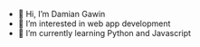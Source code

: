 - 👋 Hi, I’m Damian Gawin
- 👀 I’m interested in web app development
- 🌱 I’m currently learning Python and Javascript
<!---
damiangaw/damiangaw is a ✨ special ✨ repository because its `README.md` (this file) appears on your GitHub profile.
You can click the Preview link to take a look at your changes.
--->
